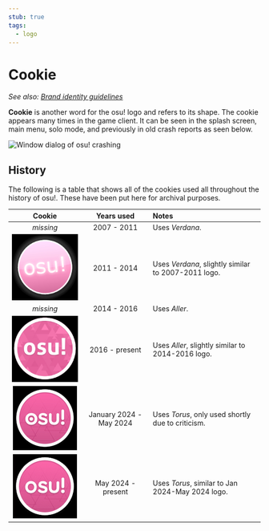 ```yaml
---
stub: true
tags:
  - logo
---
```


# Cookie

*See also: [Brand identity guidelines](/wiki/Brand_identity_guidelines)*

**Cookie** is another word for the osu! logo and refers to its shape. The cookie appears many times in the game client. It can be seen in the splash screen, main menu, solo mode, and previously in old crash reports as seen below.

![Window dialog of osu! crashing](img/Pippi_corruption.jpg)

## History

The following is a table that shows all of the cookies used all throughout the history of osu!. These have been put here for archival purposes.

| Cookie | Years used | Notes |
| :-: | :-: | :-- |
| *missing* | 2007 - 2011 | Uses *Verdana*. |
|![2011 - 2014](img/logo2.jpg)|2011 - 2014|Uses *Verdana*, slightly similar to 2007-2011 logo.|
|*missing*|2014 - 2016|Uses *Aller*.|
|![2016 - present](img/logo4.jpg)|2016 - present|Uses *Aller*, slightly similar to 2014-2016 logo.|
|![January 2024 - May 2024](img/logo5.jpg)|January 2024 - May 2024|Uses *Torus*, only used shortly due to criticism.|
|![May 2024 - present](img/logo6.jpg)|May 2024 - present|Uses *Torus*, similar to Jan 2024-May 2024 logo.|
